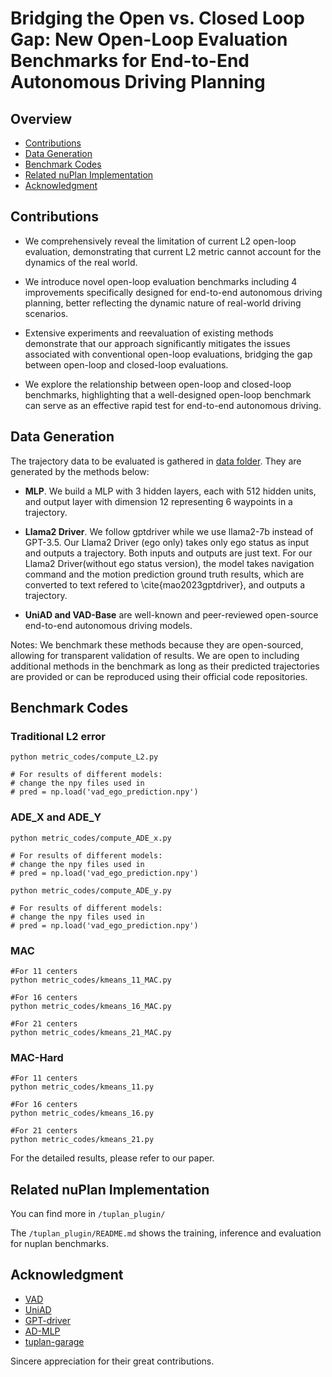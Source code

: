 
# Bridging the Open vs. Closed Loop Gap: New Open-Loop Evaluation Benchmarks for End-to-End Autonomous Driving Planning

## Overview
- [Contributions](#Contributions)
- [Data Generation](#data-generation)
- [Benchmark Codes](#benchmark-codes)
- [Related nuPlan Implementation](#related-nuplan-implementation)
- [Acknowledgment](#acknowledgment)

## Contributions
* We comprehensively reveal the limitation of current L2 open-loop evaluation, demonstrating that current L2 metric cannot account for the dynamics of the real world.

* We introduce novel open-loop evaluation benchmarks including 4 improvements specifically designed for end-to-end autonomous driving planning, better reflecting the dynamic nature of real-world driving scenarios.

* Extensive experiments and reevaluation of existing methods demonstrate that our approach significantly mitigates the issues associated with conventional open-loop evaluations, bridging the gap between open-loop and closed-loop evaluations.

* We explore the relationship between open-loop and closed-loop benchmarks, highlighting that a well-designed open-loop benchmark can serve as an effective rapid test for end-to-end autonomous driving.

## Data Generation

The trajectory data to be evaluated is gathered in [data folder](data). They are generated by the methods below:

* **MLP**. We build a MLP with 3 hidden layers, each with 512 hidden units, and output layer with dimension 12 representing 6 waypoints in a trajectory.

* **Llama2 Driver**. We follow gptdriver while we use llama2-7b instead of GPT-3.5. Our Llama2 Driver (ego only) takes only ego status as input and outputs a trajectory. Both inputs and outputs are just text. For our Llama2 Driver(without ego status version), the model takes navigation command and the motion prediction ground truth results, which are converted to text refered to \cite{mao2023gptdriver}, and outputs a trajectory. 

* **UniAD and VAD-Base** are well-known and peer-reviewed open-source end-to-end autonomous driving models.

Notes: We benchmark these methods because they are open-sourced, allowing for transparent validation of results. We are open to including additional methods in the benchmark as long as their predicted trajectories are provided or can be reproduced using their official code repositories.

## Benchmark Codes

### Traditional L2 error
```shell
python metric_codes/compute_L2.py

# For results of different models:
# change the npy files used in
# pred = np.load('vad_ego_prediction.npy') 
```

### ADE_X and ADE_Y
```shell
python metric_codes/compute_ADE_x.py

# For results of different models:
# change the npy files used in
# pred = np.load('vad_ego_prediction.npy') 
```

```shell
python metric_codes/compute_ADE_y.py

# For results of different models:
# change the npy files used in
# pred = np.load('vad_ego_prediction.npy') 
```

### MAC
```shell
#For 11 centers
python metric_codes/kmeans_11_MAC.py

#For 16 centers
python metric_codes/kmeans_16_MAC.py

#For 21 centers
python metric_codes/kmeans_21_MAC.py
```


### MAC-Hard

```shell
#For 11 centers
python metric_codes/kmeans_11.py

#For 16 centers
python metric_codes/kmeans_16.py

#For 21 centers
python metric_codes/kmeans_21.py
```

For the detailed results, please refer to our paper.

## Related nuPlan Implementation
You can find more in `/tuplan_plugin/`

The `/tuplan_plugin/README.md` shows the training, inference and evaluation for nuplan benchmarks.

## Acknowledgment
- [VAD](https://github.com/hustvl/VAD)
- [UniAD](https://github.com/OpenDriveLab/UniAD)
- [GPT-driver](https://github.com/PointsCoder/GPT-Driver)
- [AD-MLP](https://github.com/E2E-AD/AD-MLP)
- [tuplan-garage](https://github.com/autonomousvision/tuplan_garage)

Sincere appreciation for their great contributions.